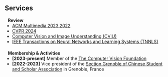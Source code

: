 ## Services
<!-- 
<h4 style="margin:0 10px 0;">Conference Reviewers</h4>

<ul style="margin:0 0 5px;">
  <li><a href="http://cvpr2023.thecvf.com/"><autocolor>IEEE/CVF Conference on Computer Vision and Pattern Recognition (CVPR) 2021-2023</autocolor></a></li>
  <li><a href="http://iccv2021.thecvf.com/"><autocolor>IEEE/CVF International Conference on Computer Vision (ICCV) 2021</autocolor></a></li>
  <li><a href="https://eccv2022.ecva.net/"><autocolor>European Conference on Computer Vision (ECCV) 2022</autocolor></a></li>
</ul> -->

<h4 style="margin:0 10px 0;">Review</h4>

<ul style="margin:0 0 20px;">
  <li><a href="https://www.acmmm2023.org/" target="_blank"> ACM Multimedia 2023 2022 </a></li>
  <li><a href="https://cvpr.thecvf.com/" target="_blank"> CVPR 2024 </a></li>
  <li><a href="https://www.sciencedirect.com/journal/computer-vision-and-image-understanding" target="_blank"> Computer Vision and Image Understanding (CVIU) </a></li>
  <li><a href="https://cis.ieee.org/publications/t-neural-networks-and-learning-systems" target="_blank"> IEEE Transactions on Neural Networks and Learning Systems (TNNLS) </a></li>

</ul>

<h4 style="margin:0 10px 0;">Membership & Activities</h4>

<ul style="margin:0 0 20px;">
  <li><strong>[2023-present]</strong> Member of the <a href="https://www.thecvf.com/" target="_blank"> The Computer Vision Foundation </a></li>
  <li><strong>[2022-2023]</strong> Vice president of the <a href="http://jiaoyuchu.online.fr/Subpages/UCECF.html" target="_blank"> Section Grenoble of Chinese Student and Scholar Association</a> in Grenoble, France</li>
</ul>
